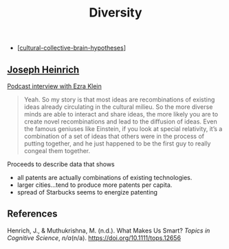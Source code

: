 ﻿---
backlinks:
- title: Distribution
  url: /sense/Distribution/distribution.html
title: Diversity
---
- [[cultural-collective-brain-hypotheses]]

## [Joseph Heinrich](https://henrich.fas.harvard.edu/)

[Podcast interview with Ezra Klein](https://www.nytimes.com/2023/05/26/opinion/ezra-klein-podcast-joseph-henrich.html?showTranscript=1)

> Yeah. So my story is that most ideas are recombinations of existing ideas already circulating in the cultural milieu. So the more diverse minds are able to interact and share ideas, the more likely you are to create novel recombinations and lead to the diffusion of ideas. Even the famous geniuses like Einstein, if you look at special relativity, it’s a combination of a set of ideas that others were in the process of putting together, and he just happened to be the first guy to really congeal them together.

Proceeds to describe data that shows 

- all patents are actually combinations of existing technologies. 
- larger cities...tend to produce more patents per capita.
- spread of Starbucks seems to energize patenting

## References 

Henrich, J., & Muthukrishna, M. (n.d.). What Makes Us Smart? *Topics in Cognitive Science*, *n/a*(n/a). <https://doi.org/10.1111/tops.12656>


[//begin]: # "Autogenerated link references for markdown compatibility"
[cultural-collective-brain-hypotheses]: cultural-collective-brain-hypotheses "Cultural and Collective Brain Hypotheses"
[//end]: # "Autogenerated link references"